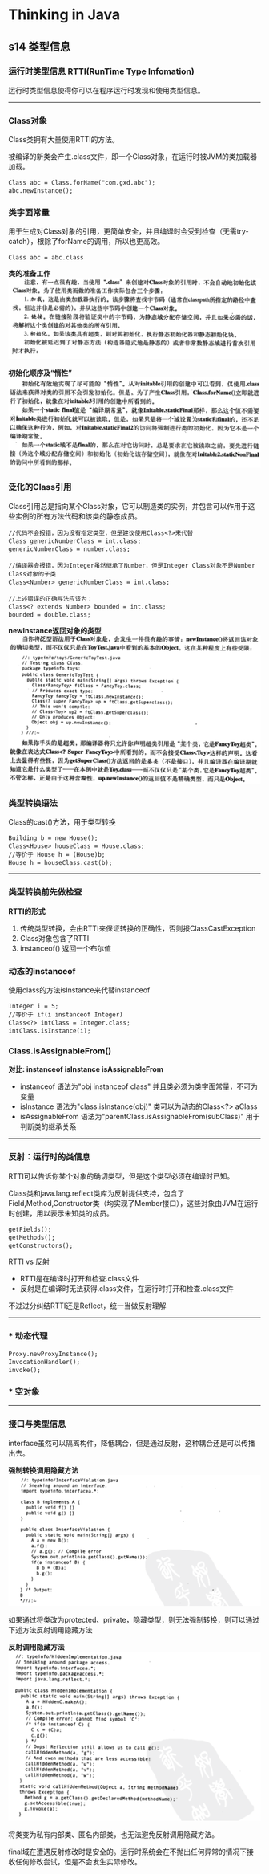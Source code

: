 # Thinking in Java

## s14 类型信息

### 运行时类型信息 RTTI(RunTime Type Infomation)

运行时类型信息使得你可以在程序运行时发现和使用类型信息。

---

### Class对象

Class类拥有大量使用RTTI的方法。

被编译的新类会产生.class文件，即一个Class对象，在运行时被JVM的类加载器加载。

~~~
Class abc = Class.forName("com.gxd.abc");
abc.newInstance();
~~~

### 类字面常量

用于生成对Class对象的引用，更简单安全，并且编译时会受到检查（无需try-catch），根除了forName的调用，所以也更高效。

~~~
Class abc = abc.class
~~~

**类的准备工作**
![类的准备工作](./s14-1.png)

**初始化顺序及“惰性”**
![初始化顺序及“惰性”](./s14-2.png)

### 泛化的Class引用

Class引用总是指向某个Class对象，它可以制造类的实例，并包含可以作用于这些实例的所有方法代码和该类的静态成员。

~~~
//代码不会报错，因为没有指定类型，但是建议使用Class<?>来代替
Class genericNumberClass = int.class;
genericNumberClass = number.class;

//编译器会报错，因为Integer虽然继承了Number，但是Integer Class对象不是Number Class对象的子类
Class<Number> genericNumberClass = int.class;

//上述错误的正确写法应该为：
Class<? extends Number> bounded = int.class;
bounded = double.class;
~~~

**newInstance返回对象的类型**
![newInstance返回对象的类型](./s14-3.png)

### 类型转换语法
Class的cast()方法，用于类型转换

~~~
Building b = new House();
Class<House> houseClass = House.class;
//等价于 House h = (House)b;
House h = houseClass.cast(b);
~~~

---

### 类型转换前先做检查

**RTTI的形式**
1. 传统类型转换，会由RTTI来保证转换的正确性，否则报ClassCastException
2. Class对象包含了RTTI 
3. instanceof() 返回一个布尔值

### 动态的instanceof

使用class的方法isInstance来代替instanceof

~~~
Integer i = 5;
//等价于 if(i instanceof Integer)
Class<?> intClass = Integer.class;
intClass.isInstance(i);
~~~

### Class.isAssignableFrom()

**对比: instanceof isInstance isAssignableFrom**
* instanceof 语法为"obj instanceof class" 并且类必须为类字面常量，不可为变量
* isInstance 语法为"class.isInstance(obj)" 类可以为动态的Class<?> aClass 
* isAssignableFrom 语法为"parentClass.isAssignableFrom(subClass)" 用于判断类的继承关系

---

### 反射：运行时的类信息
RTTI可以告诉你某个对象的确切类型，但是这个类型必须在编译时已知。

Class类和java.lang.reflect类库为反射提供支持，包含了Field,Method,Constructor类（均实现了Member接口），这些对象由JVM在运行时创建，用以表示未知类的成员。

~~~
getFields();
getMethods();
getConstructors();
~~~

RTTI vs 反射
* RTTI是在编译时打开和检查.class文件
* 反射是在编译时无法获得.class文件，在运行时打开和检查.class文件

不过过分纠结RTTI还是Reflect，统一当做反射理解

---

### * 动态代理

~~~
Proxy.newProxyInstance();
InvocationHandler();
invoke();
~~~

### * 空对象

---

### 接口与类型信息

interface虽然可以隔离构件，降低耦合，但是通过反射，这种耦合还是可以传播出去。

**强制转换调用隐藏方法**
![强制转换调用隐藏方法](./s14-4.png)

如果通过将类改为protected、private，隐藏类型，则无法强制转换，则可以通过下述方法反射调用隐藏方法

**反射调用隐藏方法**
![反射调用隐藏方法](./s14-5.png)

将类变为私有内部类、匿名内部类，也无法避免反射调用隐藏方法。

final域在遭遇反射修改时是安全的。运行时系统会在不抛出任何异常的情况下接收任何修改尝试，但是不会发生实际修改。




























